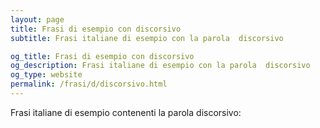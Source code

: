 ```yaml
---
layout: page
title: Frasi di esempio con discorsivo 
subtitle: Frasi italiane di esempio con la parola  discorsivo

og_title: Frasi di esempio con discorsivo 
og_description: Frasi italiane di esempio con la parola  discorsivo
og_type: website
permalink: /frasi/d/discorsivo.html
---
```


Frasi italiane di esempio contenenti la parola discorsivo:


